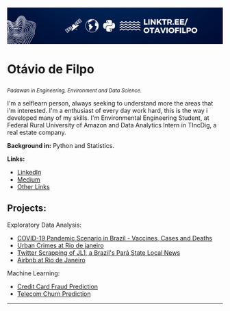<p align="center">
  <img src="1.png" >
</p>

# Otávio de Filpo
<sub>*Padawan in Engineering, Environment and Data Science.*</sub>

I'm a selflearn person, always seeking to understand more the areas that i'm interested. 
I'm a enthusiast of every day work hard, this is the way i developed many of my skills.
I'm Environmental Engineering Student, at Federal Rural University of Amazon and Data Analytics Intern in TIncDig, a real estate company.

**Background in:** Python and Statistics.

**Links:**
* [LinkedIn](https://www.linkedin.com/in/otaviodefilpo)
* [Medium](https://www.otaviodefilpo.medium.com)
* [Other Links](https://www.linktr.ee/otaviodefilpo)


## Projects:
Exploratory Data Analysis:
* [COVID-19 Pandemic Scenario in Brazil - Vaccines, Cases and Deaths](https://github.com/otaviodefilpo/covid-19-inbrazil-vaccines-cases-deaths)
* [Urban Crimes at Rio de janeiro](https://github.com/otaviodefilpo/urban-crimes-at-riodejaneiro-brazil)
* [Twitter Scrapping of JL1, a Brazil's Pará State Local News](https://github.com/otaviodefilpo/twitter-scrapping-with-twint-localnewscase)
* [Airbnb at Rio de Janeiro](https://github.com/otaviodefilpo/airbnb-at-riodejaneiro)

Machine Learning:
* [Credit Card Fraud Prediction](https://github.com/otaviodefilpo/credit-card-fraud-prediction)
* [Telecom Churn Prediction](https://github.com/otaviodefilpo/churn-prediction-telecom)
---




